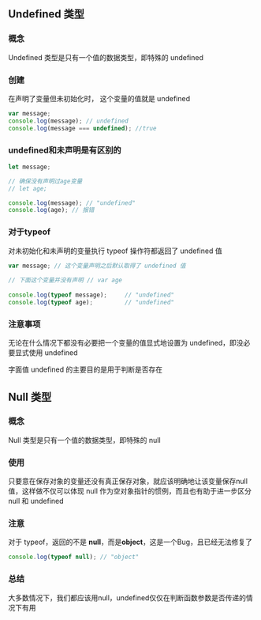 ## Undefined 类型

### 概念

Undefined 类型是只有一个值的数据类型，即特殊的 undefined

### 创建

在声明了变量但未初始化时， 这个变量的值就是 undefined

```js
var message;
console.log(message); // undefined
console.log(message === undefined); //true 
```

### undefined和未声明是有区别的

```js
let message;

// 确保没有声明过age变量
// let age;

console.log(message); // "undefined"
console.log(age); // 报错
```

### 对于typeof

对未初始化和未声明的变量执行 typeof 操作符都返回了 undefined 值

```js
var message; // 这个变量声明之后默认取得了 undefined 值 
 
// 下面这个变量并没有声明 // var age 
 
console.log(typeof message);     // "undefined" 
console.log(typeof age);         // "undefined" 
```

### 注意事项

无论在什么情况下都没有必要把一个变量的值显式地设置为 undefined，即没必要显式使用 undefined

字面值 undefined 的主要目的是用于判断是否存在



## Null 类型

### 概念

Null 类型是只有一个值的数据类型，即特殊的 null

### 使用

只要意在保存对象的变量还没有真正保存对象，就应该明确地让该变量保存null值，这样做不仅可以体现 null 作为空对象指针的惯例，而且也有助于进一步区分 null 和 undefined

### 注意

对于 typeof，返回的不是 **null**，而是**object**，这是一个Bug，且已经无法修复了

```js
console.log(typeof null); // "object"
```

### 总结

大多数情况下，我们都应该用null，undefined仅仅在判断函数参数是否传递的情况下有用
